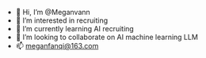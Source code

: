 - 👋 Hi, I’m @Meganvann
- 👀 I’m interested in recruiting
- 🌱 I’m currently learning AI recruiting
- 💞️ I’m looking to collaborate on AI machine learning LLM
- 📫 meganfanqi@163.com

<!---
Meganvann/Meganvann is a ✨ special ✨ repository because its `README.md` (this file) appears on your GitHub profile.
You can click the Preview link to take a look at your changes.
--->
